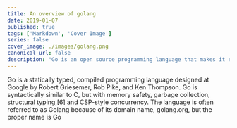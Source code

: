 ```yaml
---
title: An overview of golang
date: 2019-01-07
published: true
tags: ['Markdown', 'Cover Image']
series: false
cover_image: ./images/golang.png
canonical_url: false
description: "Go is an open source programming language that makes it easy to build simple, reliable, and efficient software."
---
```


Go is a statically typed, compiled programming language designed at Google by Robert Griesemer, Rob Pike, and Ken Thompson. Go is syntactically similar to C, but with memory safety, garbage collection, structural typing,[6] and CSP-style concurrency. The language is often referred to as Golang because of its domain name, golang.org, but the proper name is Go

